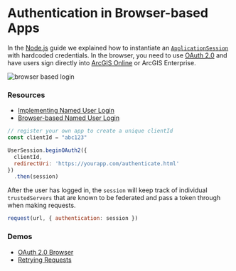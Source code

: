 # Authentication in Browser-based Apps

In the [Node.js](https://github.com/Esri/solution.js/blob/master/guides/node.md) guide we explained how to instantiate an [`ApplicationSession`](/solution.js/api/auth/ApplicationSession/) with hardcoded credentials. In the browser, you need to use [OAuth 2.0](https://developers.arcgis.com/documentation/core-concepts/security-and-authentication/signing-in-arcgis-online-users/) and have users sign directly into [ArcGIS Online](https://www.arcgis.com) or ArcGIS Enterprise.

![browser based login](https://developers.arcgis.com/documentation/core-concepts/security-and-authentication/images/authorization-screen.png)


### Resources

* [Implementing Named User Login](https://developers.arcgis.com/documentation/core-concepts/security-and-authentication/signing-in-arcgis-online-users/)
* [Browser-based Named User Login](https://developers.arcgis.com/documentation/core-concepts/security-and-authentication/browser-based-user-logins/)

```js
// register your own app to create a unique clientId
const clientId = "abc123"

UserSession.beginOAuth2({
  clientId,
  redirectUri: 'https://yourapp.com/authenticate.html'
})
  .then(session)
```

After the user has logged in, the `session` will keep track of individual `trustedServers` that are known to be federated and pass a token through when making requests.

```js
request(url, { authentication: session })
```

### Demos

* [OAuth 2.0 Browser](https://github.com/Esri/solution.js/tree/master/demos/oauth2-browser)
* [Retrying Requests](https://github.com/Esri/solution.js/tree/master/demos/oauth2-browser-retry)
